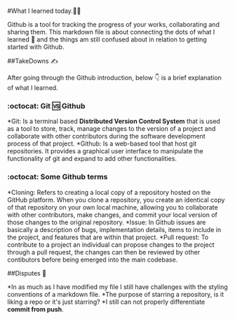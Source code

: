 #What I learned today.🧑‍💻

Github is a tool for tracking the progress of your works, collaborating and sharing them. This markdown file is about connecting the dots of what I learned 🚀 and the things am still confused about in relation to getting started with Github.

##TakeDowns ✍️

After going through the Github introduction, below 👇 is a brief explanation of what I learned.

### :octocat: Git 🆚 Github
*Git: Is a terminal based **Distributed Version Control System** that is used as a tool to store, track, manage changes to the version of a project and collaborate with other contributors during the software development process of that project.
*Github: Is a web-based tool that host git repositories. It provides a graphical user interface to manipulate the functionality of git and expand to add other functionalities.

### :octocat: Some Github terms
*Cloning: Refers to creating a local copy of a repository hosted on the GitHub platform. When you clone a repository, you create an identical copy of that repository on your own local machine, allowing you to collaborate with other contributors, make changes, and commit your local version of those changes to the original repository.
*Issue: In Github issues are basically a description of bugs, implementation details, items to include in the project, and features that are within that project.
*Pull request: To contribute to a project an individual can propose changes to the project through a pull request, the changes can then be reviewed by other contibutors before being emerged into the main codebase.

##Disputes 🤔

*In as much as I have modified my file I still have challenges with the styling conventions of a markdown file.
*The purpose of starring a repository, is it liking a repo or it's just starring?
*I still can not properly differentiate **commit from push**.
